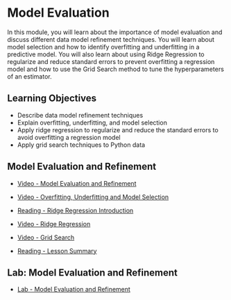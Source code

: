 # Model Evaluation

In this module, you will learn about the importance of model evaluation and discuss different data model refinement techniques. You will learn about model selection and how to identify overfitting and underfitting in a predictive model. You will also learn about using Ridge Regression to regularize and reduce standard errors to prevent overfitting a regression model and how to use the Grid Search method to tune the hyperparameters of an estimator.

## Learning Objectives

- Describe data model refinement techniques
- Explain overfitting, underfitting, and model selection
- Apply ridge regression to regularize and reduce the standard errors to avoid overfitting a regression model
- Apply grid search techniques to Python data

## Model Evaluation and Refinement

- [Video - Model Evaluation and Refinement](https://www.coursera.org/learn/data-analysis-with-python/lecture/izKyc/model-evaluation-and-refinement)

- [Video - Overfitting, Underfitting and Model Selection](https://www.coursera.org/learn/data-analysis-with-python/lecture/wRX2j/overfitting-underfitting-and-model-selection)

- [Reading - Ridge Regression Introduction](https://www.coursera.org/learn/data-analysis-with-python/supplement/hab5q/ridge-regression-introduction)

- [Video - Ridge Regression](https://www.coursera.org/learn/data-analysis-with-python/lecture/Zf9X5/ridge-regression)

- [Video - Grid Search](https://www.coursera.org/learn/data-analysis-with-python/lecture/e4fyg/grid-search)

- [Reading - Lesson Summary](https://www.coursera.org/learn/data-analysis-with-python/supplement/9bK8A/lesson-summary)

## Lab: Model Evaluation and Refinement

- [Lab - Model Evaluation and Refinement](./Labs/DA0101EN-5-Review-Model-Evaluation-and-Refinement.ipynb)